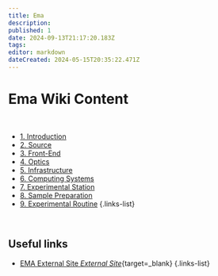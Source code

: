 ```yaml
---
title: Ema
description: 
published: 1
date: 2024-09-13T21:17:20.183Z
tags: 
editor: markdown
dateCreated: 2024-05-15T20:35:22.471Z
---
```


# Ema Wiki Content

<br>

- [1. Introduction](/Beamlines/Ema/ema_intro)
- [2. Source](/Beamlines/Ema/ema_source)
- [3. Front-End](/Beamlines/Ema/ema_frontend)
- [4. Optics](/Beamlines/Ema/ema_optics)
- [5. Infrastructure](/Beamlines/Ema/ema_infra)
- [6. Computing Systems](/Beamlines/Ema/ema_comp_systems)
- [7. Experimental Station](/Beamlines/Ema/ema_exp_station)
- [8. Sample Preparation](/Beamlines/Ema/ema_sample_prep)
- [9. Experimental Routine](/Beamlines/Ema/ema_exp_routine)
{.links-list}

<br>


## Useful links

- [EMA External Site *External Site*](https://lnls.cnpem.br/grupos/ema/){target=_blank}
{.links-list}